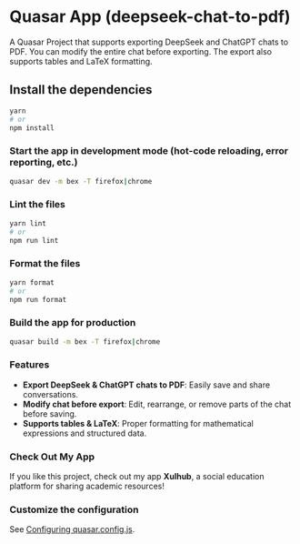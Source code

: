 # Quasar App (deepseek-chat-to-pdf)

A Quasar Project that supports exporting DeepSeek and ChatGPT chats to PDF. You can modify the entire chat before exporting. The export also supports tables and LaTeX formatting.

## Install the dependencies

```bash
yarn
# or
npm install
```

### Start the app in development mode (hot-code reloading, error reporting, etc.)

```bash
quasar dev -m bex -T firefox|chrome
```

### Lint the files

```bash
yarn lint
# or
npm run lint
```

### Format the files

```bash
yarn format
# or
npm run format
```

### Build the app for production

```bash
quasar build -m bex -T firefox|chrome
```

### Features

- **Export DeepSeek & ChatGPT chats to PDF**: Easily save and share conversations.
- **Modify chat before export**: Edit, rearrange, or remove parts of the chat before saving.
- **Supports tables & LaTeX**: Proper formatting for mathematical expressions and structured data.

### Check Out My App

If you like this project, check out my app **Xulhub**, a social education platform for sharing academic resources!

### Customize the configuration

See [Configuring quasar.config.js](https://v2.quasar.dev/quasar-cli-vite/quasar-config-js).
